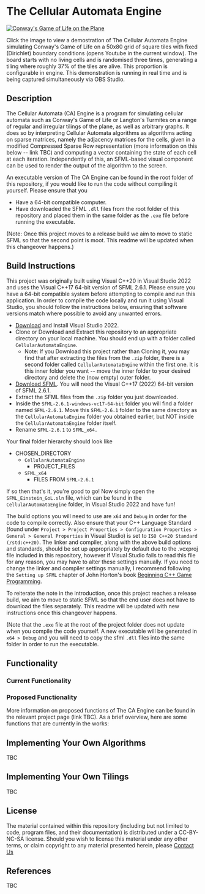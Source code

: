 # The Cellular Automata Engine

[![Conway's Game of Life on the Plane](https://img.youtube.com/vi/9tncKbkjvZs/0.jpg)](https://www.youtube.com/watch?v=9tncKbkjvZs)

Click the image to view a demostration of The Cellular Automata Engine simulating Conway's Game of Life on a 50x80 grid of square tiles with fixed (Dirichlet) boundary conditions (opens Youtube in the current window). The board starts with no living cells and is randomised three times, generating a tiling where roughly 37% of the tiles are alive. This proportion is configurable in engine. This demonstration is running in real time and is being captured simultaneously via OBS Studio.

## Description

The Cellular Automata (CA) Engine is a program for simulating cellular automata such as Conway's Game of Life or Langton's Turmites on a range of regular and irregular tilings of the plane, as well as arbitrary graphs. 
It does so by interpreting Cellular Automata algorithms as algorithms acting on sparse matrices, namely the adjacency matrices for the cells, given in a modified Compressed Sparse Row representation (more information on this below -- link TBC) and computing a vector containing the state of each cell at each iteration.
Independently of this, an SFML-based visual component can be used to render the output of the algorithm to the screen.

An executable version of The CA Engine can be found in the root folder of this repository, if you would like to run the code without compiling it yourself. Please ensure that you
 - Have a 64-bit compatible computer.
 - Have downloaded the SFML ``.dll`` files from the root folder of this repository and placed them in the same folder as the ``.exe`` file
before running the executable.

(Note: Once this project moves to a release build we aim to move to static SFML so that the second point is moot. This readme will be updated when this changeover happens.)

## Build Instructions
This project was originally built using Visual C++20 in Visual Studio 2022 and uses the Visual C++17 64-bit version of SFML 2.6.1. Please ensure you have a 64-bit compatible system before attempting to compile and run this application.
In order to compile the code locally and run it using Visual Studio, you should follow the instructions below, ensuring that software versions match where possible to avoid any unwanted errors.

 - [Download](https://visualstudio.microsoft.com/vs/) and Install Visual Studio 2022.
 - Clone or Download and Extract this repository to an appropriate directory on your local machine. You should end up with a folder called ``CellularAutomataEngine``.
   - Note: If you Download this project rather than Cloning it, you may find that after extracting the files from the ``.zip`` folder, there is a second folder called ``CellularAutomataEngine`` within the first one. It is this inner folder you want -- move the inner folder to your desired directory and delete the (now empty) outer folder.
 - [Download SFML](https://www.sfml-dev.org/download/sfml/2.6.1/). You will need the Visual C++17 (2022) 64-bit version of SFML 2.6.1.
 - Extract the SFML files from the ``.zip`` folder you just downloaded.
 - Inside the ``SFML-2.6.1-windows-vc17-64-bit`` folder you will find a folder named ``SFML-2.6.1``. Move this ``SFML-2.6.1`` folder to the same directory as the ``CellularAutomataEngine`` folder you obtained earlier, but NOT inside the ``CellularAutomataEngine`` folder itself.
 - Rename ``SFML-2.6.1`` to ``SFML_x64.``

Your final folder hierarchy should look like

 - CHOSEN_DIRECTORY
   - ``CellularAutomataEngine``
     - PROJECT_FILES
   - ``SFML_x64``
     - FILES FROM ``SFML-2.6.1``

If so then that's it, you're good to go! Now simply open the ``SFML_Einstein_GoL.sln`` file, which can be found in the ``CellularAutomataEngine`` folder, in Visual Studio 2022 and have fun!

The build options you will need to use are ``x64`` and ``Debug`` in order for the code to compile correctly. Also ensure that your C++ Language Standard (found under ``Project > Project Properties > Configuration Properties > General > General Properties`` in Visual Studio) is set to ``ISO C++20 Standard (/std:c++20)``.
The linker and compiler, along with the above build options and standards, should be set up appropriately by default due to the .vcxproj file included in this repository, however if Visual Studio fails to read this file for any reason, you may have to alter these settings manually. 
If you need to change the linker and compiler settings manually, I recommend following the ``Setting up SFML`` chapter of John Horton's book [Beginning C++ Game Programming](https://subscription.packtpub.com/search?query=beginning%20c%2020%20game%20programming).

To reiterate the note in the introduction, once this project reaches a release build, we aim to move to static SFML so that the end user does not have to download the files separately. This readme will be updated with new instructions once this changeover happens.

(Note that the ``.exe`` file at the root of the project folder does not update when you compile the code yourself. A new executable will be generated in ``x64 > Debug`` and you will need to copy the sfml ``.dll`` files into the same folder in order to run the executable.


## Functionality

### Current Functionality

### Proposed Functionality
More information on proposed functions of The CA Engine can be found in the relevant project page (link TBC). As a brief overview, here are some functions that are currently in the works:

## Implementing Your Own Algorithms
TBC

## Implementing Your Own Tilings
TBC

## License

The material contained within this repository (including but not limited to code, program files, and their documentation) is distributed under a CC-BY-NC-SA license. Should you wish to license this material under any other terms, or claim copyright to any material presented herein, please [Contact Us](https://lewisn3142.github.io/contact_page/contact.html)

## References
TBC
